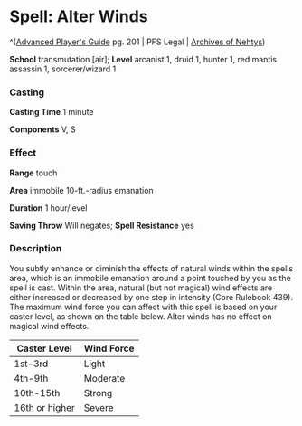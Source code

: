 # Spell: Alter Winds

^([Advanced Player's Guide][ss-alter-winds] pg. 201 | PFS Legal | [Archives of Nehtys][sn-alter-winds])

**School** transmutation [air]; **Level** arcanist 1, druid 1, hunter 1, red mantis assassin 1, sorcerer/wizard 1

### Casting

**Casting Time** 1 minute

**Components** V, S

### Effect

**Range** touch

**Area** immobile 10-ft.-radius emanation

**Duration** 1 hour/level

**Saving Throw** Will negates; **Spell Resistance** yes

### Description

You subtly enhance or diminish the effects of natural winds within the spells area, which is an immobile emanation around a point touched by you as the spell is cast. Within the area, natural (but not magical) wind effects are either increased or decreased by one step in intensity (Core Rulebook 439). The maximum wind force you can affect with this spell is based on your caster level, as shown on the table below. Alter winds has no effect on magical wind effects.

**Caster Level**|  **Wind Force**
---|---
1st-3rd|  Light
4th-9th|  Moderate
10th-15th|  Strong
16th or higher|  Severe

[ss-alter-winds]: http://paizo.com/pathfinderRPG/v57
[sn-alter-winds]: http://www.archivesofnethys.com/SpellDisplay.aspx?ItemName=Alter%20Winds